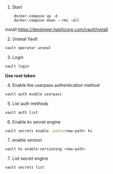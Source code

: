 1. Start
```
    docker-compose up -d
    docker-compose down --rmi -all

```
install  https://developer.hashicorp.com/vault/install

2. Unseal Vault
```bash
vault operator unseal
```

3. Login
```bash
vault login
```

**Use root token**

4. Enable the userpass authentication method
```bash
vault auth enable userpass
```

5. List auth methods
```bash
vault auth list
```

6. Enable kv secret engine
```bash
vault secrets enable -path=<new-path> kv
```
7. enable version
```bash
vault kv enable-versioning <new-path> 
```

7. List secret engine
```bash
vault secrets list
```

